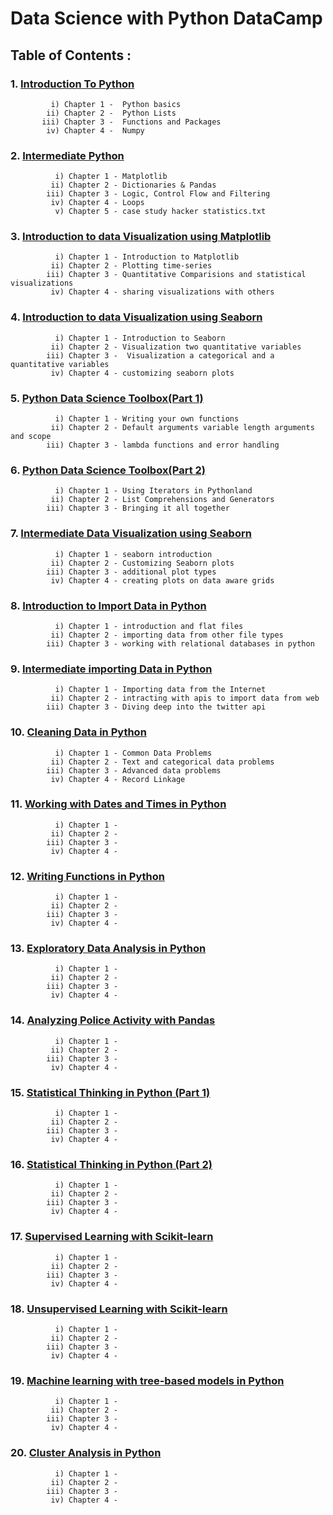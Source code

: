# Data Science with Python DataCamp

## Table of Contents :

### 1. <a href="https://github.com/Anirudh-Chauhan/Data-Scientist-with-Python-DataCamp/tree/main/01%20-%20Introduction%20to%20Python">Introduction To Python</a>
             i) Chapter 1 -  Python basics 
            ii) Chapter 2 -  Python Lists
           iii) Chapter 3 -  Functions and Packages
            iv) Chapter 4 -  Numpy
### 2. <a href="https://github.com/Anirudh-Chauhan/Data-Scientist-with-Python-DataCamp/tree/main/02%20-%20Intermediate%20Python">Intermediate Python</a>
              i) Chapter 1 - Matplotlib 
             ii) Chapter 2 - Dictionaries & Pandas
            iii) Chapter 3 - Logic, Control Flow and Filtering
             iv) Chapter 4 - Loops
              v) Chapter 5 - case study hacker statistics.txt
### 3. <a href="https://github.com/Anirudh-Chauhan/Data-Scientist-with-Python-DataCamp/tree/main/03%20-%20Introduction%20to%20Data%20Visualization%20using%20Matplotlib">Introduction to data Visualization using Matplotlib</a>
              i) Chapter 1 - Introduction to Matplotlib
             ii) Chapter 2 - Plotting time-series
            iii) Chapter 3 - Quantitative Comparisions and statistical visualizations
             iv) Chapter 4 - sharing visualizations with others
### 4. <a href="https://github.com/Anirudh-Chauhan/Data-Scientist-with-Python-DataCamp/tree/main/04%20-%20Introduction%20to%20Data%20Visualization%20with%20Seaborn">Introduction to data Visualization using Seaborn</a>
              i) Chapter 1 - Introduction to Seaborn
             ii) Chapter 2 - Visualization two quantitative variables
            iii) Chapter 3 -  Visualization a categorical and a quantitative variables
             iv) Chapter 4 - customizing seaborn plots
### 5. <a href="https://github.com/Anirudh-Chauhan/Data-Scientist-with-Python-DataCamp/tree/main/05%20-%20Python%20Data%20Science%20Toolbox%20(Part%201)">Python Data Science Toolbox(Part 1)</a>
              i) Chapter 1 - Writing your own functions
             ii) Chapter 2 - Default arguments variable length arguments and scope
            iii) Chapter 3 - lambda functions and error handling
### 6. <a href="https://github.com/Anirudh-Chauhan/Data-Scientist-with-Python-DataCamp/tree/main/06%20-%20Python%20Data%20Science%20Toolbox%20(Part%202)">Python Data Science Toolbox(Part 2)</a>
              i) Chapter 1 - Using Iterators in Pythonland 
             ii) Chapter 2 - List Comprehensions and Generators
            iii) Chapter 3 - Bringing it all together
### 7. <a href="https://github.com/Anirudh-Chauhan/Data-Scientist-with-Python-DataCamp/tree/main/07%20-%20Intermediate%20Data%20Visualization%20with%20Seaborn">Intermediate Data Visualization using Seaborn</a>
              i) Chapter 1 - seaborn introduction
             ii) Chapter 2 - Customizing Seaborn plots
            iii) Chapter 3 - additional plot types
             iv) Chapter 4 - creating plots on data aware grids
### 8. <a href="https://github.com/Anirudh-Chauhan/Data-Scientist-with-Python-DataCamp/tree/main/08%20-%20Introduction%20to%20Import%20data%20in%20python">Introduction to Import Data in Python</a> 
              i) Chapter 1 - introduction and flat files 
             ii) Chapter 2 - importing data from other file types 
            iii) Chapter 3 - working with relational databases in python
### 9. <a href="https://github.com/Anirudh-Chauhan/Data-Scientist-with-Python-DataCamp/tree/main/09%20-%20Intermediate%20importing%20%20data%20in%20python">Intermediate importing Data in Python</a>
              i) Chapter 1 - Importing data from the Internet
             ii) Chapter 2 - intracting with apis to import data from web
            iii) Chapter 3 - Diving deep into the twitter api
### 10. <a href="https://github.com/Anirudh-Chauhan/Data-Scientist-with-Python-DataCamp/tree/main/10%20-%20Cleaning%20Data%20in%20Python">Cleaning Data in Python</a>
              i) Chapter 1 - Common Data Problems
             ii) Chapter 2 - Text and categorical data problems
            iii) Chapter 3 - Advanced data problems
             iv) Chapter 4 - Record Linkage
### 11. <a href="https://github.com/Anirudh-Chauhan/Data-Scientist-with-Python-DataCamp/tree/main/11%20-%20Working%20with%20Dates%20and%20Times%20in%20Python">Working with Dates and Times in Python</a>
              i) Chapter 1 - 
             ii) Chapter 2 -
            iii) Chapter 3 - 
             iv) Chapter 4 -
### 12. <a href="https://github.com/Anirudh-Chauhan/Data-Scientist-with-Python-DataCamp/tree/main/12%20-%20Writing%20functions%20in%20Python">Writing Functions in Python</a>
              i) Chapter 1 - 
             ii) Chapter 2 -
            iii) Chapter 3 - 
             iv) Chapter 4 -
### 13. <a href="https://github.com/Anirudh-Chauhan/Data-Scientist-with-Python-DataCamp/tree/main/13%20-%20Exploratory%20Data%20Analysis%20in%20Python">Exploratory Data Analysis in Python</a>
              i) Chapter 1 - 
             ii) Chapter 2 -
            iii) Chapter 3 - 
             iv) Chapter 4 -
### 14. <a href="https://github.com/Anirudh-Chauhan/Data-Scientist-with-Python-DataCamp/tree/main/14%20-%20Analyzing%20Police%20Activity%20with%20pandas">Analyzing Police Activity with Pandas</a>
              i) Chapter 1 - 
             ii) Chapter 2 -
            iii) Chapter 3 - 
             iv) Chapter 4 -
### 15. <a href="https://github.com/Anirudh-Chauhan/Data-Scientist-with-Python-DataCamp/tree/main/15%20-%20Statistical%20Thinking%20in%20Python%20(Part%201)">Statistical Thinking in Python (Part 1)</a>
              i) Chapter 1 - 
             ii) Chapter 2 -
            iii) Chapter 3 - 
             iv) Chapter 4 -
### 16. <a href="https://github.com/Anirudh-Chauhan/Data-Scientist-with-Python-DataCamp/tree/main/16%20-%20Statistical%20Thinking%20in%20Python%20(Part%202)">Statistical Thinking in Python (Part 2)</a>
              i) Chapter 1 - 
             ii) Chapter 2 -
            iii) Chapter 3 - 
             iv) Chapter 4 -
### 17. <a href="https://github.com/Anirudh-Chauhan/Data-Scientist-with-Python-DataCamp/tree/main/17%20-%20Supervised%20Learning%20with%20Scikit-learn">Supervised Learning with Scikit-learn</a></a>
              i) Chapter 1 - 
             ii) Chapter 2 -
            iii) Chapter 3 - 
             iv) Chapter 4 -
### 18. <a href="https://github.com/Anirudh-Chauhan/Data-Scientist-with-Python-DataCamp/tree/main/18%20-%20Unsupervised%20Learning%20in%20Python">Unsupervised Learning with Scikit-learn</a>
              i) Chapter 1 - 
             ii) Chapter 2 -
            iii) Chapter 3 - 
             iv) Chapter 4 -
### 19. <a href="https://github.com/Anirudh-Chauhan/Data-Scientist-with-Python-DataCamp/tree/main/19%20-%20Machine%20learning%20with%20tree-based%20models%20in%20python">Machine learning with tree-based models in Python</a></a>
              i) Chapter 1 - 
             ii) Chapter 2 -
            iii) Chapter 3 - 
             iv) Chapter 4 -
### 20. <a href="https://github.com/Anirudh-Chauhan/Data-Scientist-with-Python-DataCamp/tree/main/20%20-%20Cluster%20Analysis%20in%20Python">Cluster Analysis in Python</a>
              i) Chapter 1 - 
             ii) Chapter 2 -
            iii) Chapter 3 - 
             iv) Chapter 4 -
